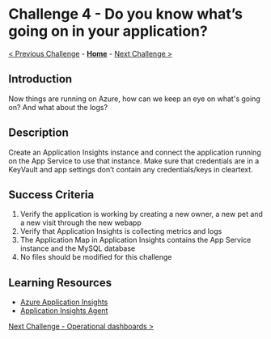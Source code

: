 # Challenge 4 - Do you know what’s going on in your application?

[< Previous Challenge](./challenge-03.md) - **[Home](../README.md)** - [Next Challenge >](./challenge-05.md)

## Introduction

Now things are running on Azure, how can we keep an eye on what's going on? And what about the logs?

## Description

Create an Application Insights instance and connect the application running on the App Service to use that instance. Make sure that credentials are in a KeyVault and app settings don’t contain any credentials/keys in cleartext.

## Success Criteria

1. Verify the application is working by creating a new owner, a new pet and a new visit through the new webapp
1. Verify that Application Insights is collecting metrics and logs
1. The Application Map in Application Insights contains the App Service instance and the MySQL database
1. No files should be modified for this challenge

## Learning Resources

- [Azure Application Insights](https://docs.microsoft.com/en-us/azure/azure-monitor/app/app-insights-overview)
- [Application Insights Agent](https://docs.microsoft.com/en-us/azure/azure-monitor/app/java-in-process-agent)

[Next Challenge - Operational dashboards >](./challenge-05.md)
